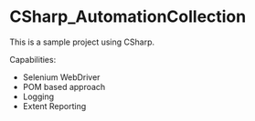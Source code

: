 # CSharp_AutomationCollection

This is a sample project using CSharp.

Capabilities:

* Selenium WebDriver
* POM based approach
* Logging
* Extent Reporting
